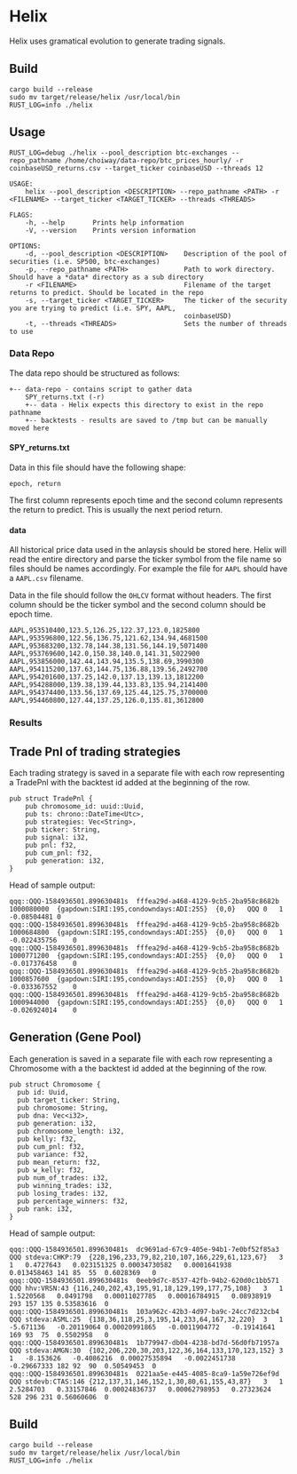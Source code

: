 # Helix

Helix uses gramatical evolution to generate trading signals.

## Build

```
cargo build --release
sudo mv target/release/helix /usr/local/bin
RUST_LOG=info ./helix
```

## Usage

```
RUST_LOG=debug ./helix --pool_description btc-exchanges --repo_pathname /home/choiway/data-repo/btc_prices_hourly/ -r coinbaseUSD_returns.csv --target_ticker coinbaseUSD --threads 12
```


```
USAGE:
    helix --pool_description <DESCRIPTION> --repo_pathname <PATH> -r <FILENAME> --target_ticker <TARGET_TICKER> --threads <THREADS>

FLAGS:
    -h, --help       Prints help information
    -V, --version    Prints version information

OPTIONS:
    -d, --pool_description <DESCRIPTION>    Description of the pool of securities (i.e. SP500, btc-exchanges)
    -p, --repo_pathname <PATH>              Path to work directory. Should have a *data* directory as a sub directory
    -r <FILENAME>                           Filename of the target returns to predict. Should be located in the repo
    -s, --target_ticker <TARGET_TICKER>     The ticker of the security you are trying to predict (i.e. SPY, AAPL,
                                            coinbaseUSD)
    -t, --threads <THREADS>                 Sets the number of threads to use
```

### Data Repo

The data repo should be structured as follows:

```
+-- data-repo - contains script to gather data
    SPY_returns.txt (-r)
    +-- data - Helix expects this directory to exist in the repo pathname
    +-- backtests - results are saved to /tmp but can be manually moved here
```

#### SPY_returns.txt

Data in this file should have the following shape: 

```
epoch, return
```

The first column represents epoch time and the second column represents the return to predict. This is usually the next period return.  

#### data

All historical price data used in the anlaysis should be stored here. Helix will read the entire directory and parse the ticker symbol from the file name so files should be names accordingly. For example the file for `AAPL` should have a `AAPL.csv` filename. 

Data in the file should follow the `OHLCV` format without headers. The first column should be the ticker symbol and the second column should be epoch time. 

```
AAPL,953510400,123.5,126.25,122.37,123.0,1825800
AAPL,953596800,122.56,136.75,121.62,134.94,4681500
AAPL,953683200,132.78,144.38,131.56,144.19,5071400
AAPL,953769600,142.0,150.38,140.0,141.31,5022900
AAPL,953856000,142.44,143.94,135.5,138.69,3990300
AAPL,954115200,137.63,144.75,136.88,139.56,2492700
AAPL,954201600,137.25,142.0,137.13,139.13,1812200
AAPL,954288000,139.38,139.44,133.83,135.94,2141400
AAPL,954374400,133.56,137.69,125.44,125.75,3700000
AAPL,954460800,127.44,137.25,126.0,135.81,3612800
```

### Results

## Trade Pnl of trading strategies

Each trading strategy is saved in a separate file with each row representing a TradePnl with the backtest id added at the beginning of the row.

```
pub struct TradePnl {
    pub chromosome_id: uuid::Uuid,
    pub ts: chrono::DateTime<Utc>,
    pub strategies: Vec<String>,
    pub ticker: String,
    pub signal: i32,
    pub pnl: f32,
    pub cum_pnl: f32,
    pub generation: i32,
}
```

Head of sample output:

```
qqq::QQQ-1584936501.899630481s	fffea29d-a468-4129-9cb5-2ba958c8682b	1000080000	{gapdown:SIRI:195,condowndays:ADI:255}	{0,0}	QQQ	0	1	-0.08504481	0
qqq::QQQ-1584936501.899630481s	fffea29d-a468-4129-9cb5-2ba958c8682b	1000684800	{gapdown:SIRI:195,condowndays:ADI:255}	{0,0}	QQQ	0	1	-0.022435756	0
qqq::QQQ-1584936501.899630481s	fffea29d-a468-4129-9cb5-2ba958c8682b	1000771200	{gapdown:SIRI:195,condowndays:ADI:255}	{0,0}	QQQ	0	1	-0.017376458	0
qqq::QQQ-1584936501.899630481s	fffea29d-a468-4129-9cb5-2ba958c8682b	1000857600	{gapdown:SIRI:195,condowndays:ADI:255}	{0,0}	QQQ	0	1	-0.033367552	0
qqq::QQQ-1584936501.899630481s	fffea29d-a468-4129-9cb5-2ba958c8682b	1000944000	{gapdown:SIRI:195,condowndays:ADI:255}	{0,0}	QQQ	0	1	-0.026924014	0
```

## Generation (Gene Pool)

Each generation is saved in a separate file with each row representing a Chromosome with a the backtest id added at the beginning of the row.

```
pub struct Chromosome {
  pub id: Uuid,
  pub target_ticker: String,
  pub chromosome: String,
  pub dna: Vec<i32>,
  pub generation: i32,
  pub chromosome_length: i32,
  pub kelly: f32,
  pub cum_pnl: f32,
  pub variance: f32,
  pub mean_return: f32,
  pub w_kelly: f32,
  pub num_of_trades: i32,
  pub winning_trades: i32,
  pub losing_trades: i32,
  pub percentage_winners: f32,
  pub rank: i32,
}
```

Head of sample output:

```
qqq::QQQ-1584936501.899630481s	dc9691ad-67c9-405e-94b1-7e0bf52f85a3	QQQ	stdeva:CHKP:79	{228,196,233,79,82,210,107,166,229,61,123,67}	3	1	0.4727643	0.023151325	0.00034730582	0.0001641938	0.013458463	141	85	55	0.6028369	0
qqq::QQQ-1584936501.899630481s	0eeb9d7c-8537-42fb-94b2-620d0c1bb571	QQQ	hhv:VRSN:43	{116,240,202,43,195,91,18,129,199,177,75,108}	3	1	1.5220568	0.0491798	0.00011027785	0.00016784915	0.08938919	293	157	135	0.53583616	0
qqq::QQQ-1584936501.899630481s	103a962c-42b3-4d97-ba9c-24cc7d232cb4	QQQ	stdeva:ASML:25	{138,36,118,25,3,195,14,233,64,167,32,220}	3	1	-5.671136	-0.20119064	0.00020991865	-0.0011904772	-0.19141641	169	93	75	0.5502958	0
qqq::QQQ-1584936501.899630481s	1b779947-db04-4238-bd7d-56d0fb71957a	QQQ	stdeva:AMGN:30	{102,206,220,30,203,122,36,164,133,170,123,152}	3	1	-8.153626	-0.4086216	0.00027535894	-0.0022451738	-0.29667333	182	92	90	0.50549453	0
qqq::QQQ-1584936501.899630481s	0221aa5e-e445-4085-8ca9-1a59e726ef9d	QQQ	stdevb:CTAS:146	{212,137,31,146,152,1,30,80,61,155,43,87}	3	1	2.5284703	0.33157846	0.00024836737	0.00062798953	0.27323624	528	296	231	0.56060606	0
```

## Build

```
cargo build --release
sudo mv target/release/helix /usr/local/bin
RUST_LOG=info ./helix
```


